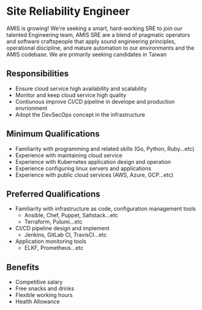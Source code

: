 # Site Reliability Engineer

AMIS is growing! We're seeking a smart, hard-working SRE to join our talented Engineering team, AMIS SRE are a blend of pragmatic operators and software craftspeople that apply sound engineering principles, operational discipline, and mature automation to our environments and the AMIS codebase. We are primarily seeking candidates in Taiwan

## Responsibilities
* Ensure cloud service high availability and scalability
* Monitor and keep cloud service high quality
* Contiunous improve CI/CD pipeline in develope and production envrionment
* Adopt the DevSecOps concept in the infrastructure

## Minimum Qualifications
* Familiarity with programming and related skills (Go, Python, Ruby...etc)
* Experience with maintaining cloud service
* Experience with Kubernetes application design and operation
* Experience configuring linux servers and applications
* Experience with public cloud services (AWS, Azure, GCP...etc)

## Preferred Qualifications
* Familiarity with infrastructure as code, configuration management tools
    * Ansible, Chef, Puppet, Saltstack...etc
    * Terraform, Pulumi...etc
* CI/CD pipeline design and implement
    * Jenkins, GitLab CI, TravisCI...etc
* Application monitoring tools
    * ELKF, Prometheus...etc

## Benefits

* Competitive salary
* Free snacks and drinks
* Flexible working hours
* Health Allowance
